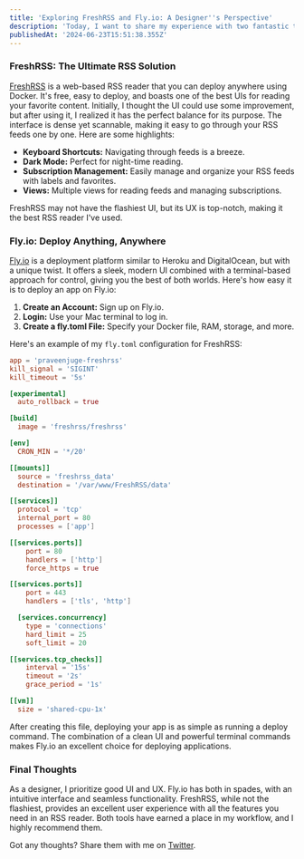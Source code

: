 ```yaml
---
title: 'Exploring FreshRSS and Fly.io: A Designer''s Perspective'
description: 'Today, I want to share my experience with two fantastic tools: FreshRSS and Fly.io. As a designer and not a backend nerd, these platforms have impressed me with their ease of use and outstanding UI/UX. Let''s dive in!'
publishedAt: '2024-06-23T15:51:38.355Z'
---
```


### FreshRSS: The Ultimate RSS Solution

[FreshRSS](https://freshrss.org) is a web-based RSS reader that you can deploy anywhere using Docker. It's free, easy to deploy, and boasts one of the best UIs for reading your favorite content. Initially, I thought the UI could use some improvement, but after using it, I realized it has the perfect balance for its purpose. The interface is dense yet scannable, making it easy to go through your RSS feeds one by one. Here are some highlights:

- **Keyboard Shortcuts:** Navigating through feeds is a breeze.
- **Dark Mode:** Perfect for night-time reading.
- **Subscription Management:** Easily manage and organize your RSS feeds with labels and favorites.
- **Views:** Multiple views for reading feeds and managing subscriptions.

FreshRSS may not have the flashiest UI, but its UX is top-notch, making it the best RSS reader I've used.

### Fly.io: Deploy Anything, Anywhere

[Fly.io](https://fly.io) is a deployment platform similar to Heroku and DigitalOcean, but with a unique twist. It offers a sleek, modern UI combined with a terminal-based approach for control, giving you the best of both worlds. Here's how easy it is to deploy an app on Fly.io:

1. **Create an Account:** Sign up on Fly.io.
2. **Login:** Use your Mac terminal to log in.
3. **Create a fly.toml File:** Specify your Docker file, RAM, storage, and more.

Here's an example of my `fly.toml` configuration for FreshRSS:

```toml
app = 'praveenjuge-freshrss'
kill_signal = 'SIGINT'
kill_timeout = '5s'

[experimental]
  auto_rollback = true

[build]
  image = 'freshrss/freshrss'

[env]
  CRON_MIN = '*/20'

[[mounts]]
  source = 'freshrss_data'
  destination = '/var/www/FreshRSS/data'

[[services]]
  protocol = 'tcp'
  internal_port = 80
  processes = ['app']

[[services.ports]]
    port = 80
    handlers = ['http']
    force_https = true

[[services.ports]]
    port = 443
    handlers = ['tls', 'http']

  [services.concurrency]
    type = 'connections'
    hard_limit = 25
    soft_limit = 20

[[services.tcp_checks]]
    interval = '15s'
    timeout = '2s'
    grace_period = '1s'

[[vm]]
  size = 'shared-cpu-1x'
```

After creating this file, deploying your app is as simple as running a deploy command. The combination of a clean UI and powerful terminal commands makes Fly.io an excellent choice for deploying applications.

### Final Thoughts

As a designer, I prioritize good UI and UX. Fly.io has both in spades, with an intuitive interface and seamless functionality. FreshRSS, while not the flashiest, provides an excellent user experience with all the features you need in an RSS reader. Both tools have earned a place in my workflow, and I highly recommend them.

Got any thoughts? Share them with me on [Twitter](https://twitter.com/praveenjuge).